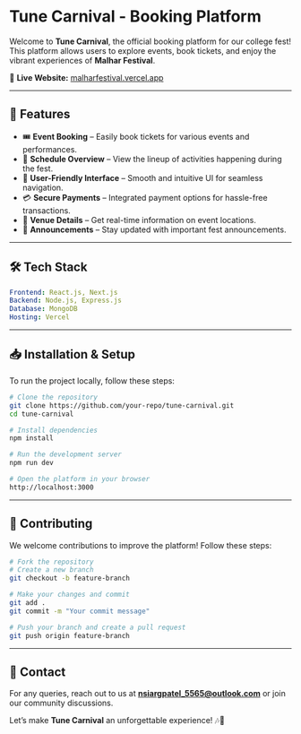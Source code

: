 # Tune Carnival - Booking Platform

Welcome to **Tune Carnival**, the official booking platform for our college fest! This platform allows users to explore events, book tickets, and enjoy the vibrant experiences of **Malhar Festival**.

🔗 **Live Website:** [malharfestival.vercel.app](https://malharfestival.vercel.app)

---

## 🚀 Features

- 🎟️ **Event Booking** – Easily book tickets for various events and performances.
- 📅 **Schedule Overview** – View the lineup of activities happening during the fest.
- 👥 **User-Friendly Interface** – Smooth and intuitive UI for seamless navigation.
- 💳 **Secure Payments** – Integrated payment options for hassle-free transactions.
- 📍 **Venue Details** – Get real-time information on event locations.
- 📢 **Announcements** – Stay updated with important fest announcements.

---

## 🛠️ Tech Stack

```yaml
Frontend: React.js, Next.js
Backend: Node.js, Express.js
Database: MongoDB
Hosting: Vercel
```

---

## 📥 Installation & Setup

To run the project locally, follow these steps:

```bash
# Clone the repository
git clone https://github.com/your-repo/tune-carnival.git
cd tune-carnival

# Install dependencies
npm install

# Run the development server
npm run dev

# Open the platform in your browser
http://localhost:3000
```

---

## 🤝 Contributing

We welcome contributions to improve the platform! Follow these steps:

```bash
# Fork the repository
# Create a new branch
git checkout -b feature-branch

# Make your changes and commit
git add .
git commit -m "Your commit message"

# Push your branch and create a pull request
git push origin feature-branch
```

---

## 📧 Contact

For any queries, reach out to us at **nsiargpatel_5565@outlook.com** or join our community discussions.

Let’s make **Tune Carnival** an unforgettable experience! 🎶🎊

